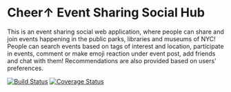 # Cheer↑ Event Sharing Social Hub  
This is an event sharing social web application, where people can share and join events happening in the public parks, libraries and museums of NYC!  
People can search events based on tags of interest and location, participate in events, comment or make emoji reaction under event post, add friends and chat with them! Recommendations are also provided based on users' preferences.


[![Build Status](https://app.travis-ci.com/gcivil-nyu-org/Wednesday-Fall2023-Team-3.svg?branch=develop)](https://app.travis-ci.com/gcivil-nyu-org/Wednesday-Fall2023-Team-3)
[![Coverage Status](https://coveralls.io/repos/github/gcivil-nyu-org/Wednesday-Fall2023-Team-3/badge.svg?branch=develop)](https://coveralls.io/github/gcivil-nyu-org/Wednesday-Fall2023-Team-3?branch=develop)

